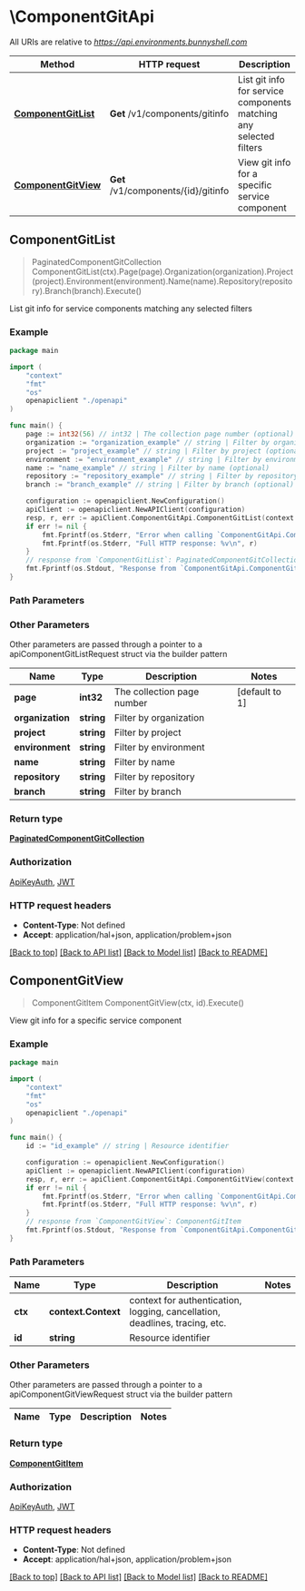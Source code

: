 # \ComponentGitApi

All URIs are relative to *https://api.environments.bunnyshell.com*

Method | HTTP request | Description
------------- | ------------- | -------------
[**ComponentGitList**](ComponentGitApi.md#ComponentGitList) | **Get** /v1/components/gitinfo | List git info for service components matching any selected filters
[**ComponentGitView**](ComponentGitApi.md#ComponentGitView) | **Get** /v1/components/{id}/gitinfo | View git info for a specific service component



## ComponentGitList

> PaginatedComponentGitCollection ComponentGitList(ctx).Page(page).Organization(organization).Project(project).Environment(environment).Name(name).Repository(repository).Branch(branch).Execute()

List git info for service components matching any selected filters



### Example

```go
package main

import (
    "context"
    "fmt"
    "os"
    openapiclient "./openapi"
)

func main() {
    page := int32(56) // int32 | The collection page number (optional) (default to 1)
    organization := "organization_example" // string | Filter by organization (optional)
    project := "project_example" // string | Filter by project (optional)
    environment := "environment_example" // string | Filter by environment (optional)
    name := "name_example" // string | Filter by name (optional)
    repository := "repository_example" // string | Filter by repository (optional)
    branch := "branch_example" // string | Filter by branch (optional)

    configuration := openapiclient.NewConfiguration()
    apiClient := openapiclient.NewAPIClient(configuration)
    resp, r, err := apiClient.ComponentGitApi.ComponentGitList(context.Background()).Page(page).Organization(organization).Project(project).Environment(environment).Name(name).Repository(repository).Branch(branch).Execute()
    if err != nil {
        fmt.Fprintf(os.Stderr, "Error when calling `ComponentGitApi.ComponentGitList``: %v\n", err)
        fmt.Fprintf(os.Stderr, "Full HTTP response: %v\n", r)
    }
    // response from `ComponentGitList`: PaginatedComponentGitCollection
    fmt.Fprintf(os.Stdout, "Response from `ComponentGitApi.ComponentGitList`: %v\n", resp)
}
```

### Path Parameters



### Other Parameters

Other parameters are passed through a pointer to a apiComponentGitListRequest struct via the builder pattern


Name | Type | Description  | Notes
------------- | ------------- | ------------- | -------------
 **page** | **int32** | The collection page number | [default to 1]
 **organization** | **string** | Filter by organization | 
 **project** | **string** | Filter by project | 
 **environment** | **string** | Filter by environment | 
 **name** | **string** | Filter by name | 
 **repository** | **string** | Filter by repository | 
 **branch** | **string** | Filter by branch | 

### Return type

[**PaginatedComponentGitCollection**](PaginatedComponentGitCollection.md)

### Authorization

[ApiKeyAuth](../README.md#ApiKeyAuth), [JWT](../README.md#JWT)

### HTTP request headers

- **Content-Type**: Not defined
- **Accept**: application/hal+json, application/problem+json

[[Back to top]](#) [[Back to API list]](../README.md#documentation-for-api-endpoints)
[[Back to Model list]](../README.md#documentation-for-models)
[[Back to README]](../README.md)


## ComponentGitView

> ComponentGitItem ComponentGitView(ctx, id).Execute()

View git info for a specific service component



### Example

```go
package main

import (
    "context"
    "fmt"
    "os"
    openapiclient "./openapi"
)

func main() {
    id := "id_example" // string | Resource identifier

    configuration := openapiclient.NewConfiguration()
    apiClient := openapiclient.NewAPIClient(configuration)
    resp, r, err := apiClient.ComponentGitApi.ComponentGitView(context.Background(), id).Execute()
    if err != nil {
        fmt.Fprintf(os.Stderr, "Error when calling `ComponentGitApi.ComponentGitView``: %v\n", err)
        fmt.Fprintf(os.Stderr, "Full HTTP response: %v\n", r)
    }
    // response from `ComponentGitView`: ComponentGitItem
    fmt.Fprintf(os.Stdout, "Response from `ComponentGitApi.ComponentGitView`: %v\n", resp)
}
```

### Path Parameters


Name | Type | Description  | Notes
------------- | ------------- | ------------- | -------------
**ctx** | **context.Context** | context for authentication, logging, cancellation, deadlines, tracing, etc.
**id** | **string** | Resource identifier | 

### Other Parameters

Other parameters are passed through a pointer to a apiComponentGitViewRequest struct via the builder pattern


Name | Type | Description  | Notes
------------- | ------------- | ------------- | -------------


### Return type

[**ComponentGitItem**](ComponentGitItem.md)

### Authorization

[ApiKeyAuth](../README.md#ApiKeyAuth), [JWT](../README.md#JWT)

### HTTP request headers

- **Content-Type**: Not defined
- **Accept**: application/hal+json, application/problem+json

[[Back to top]](#) [[Back to API list]](../README.md#documentation-for-api-endpoints)
[[Back to Model list]](../README.md#documentation-for-models)
[[Back to README]](../README.md)

